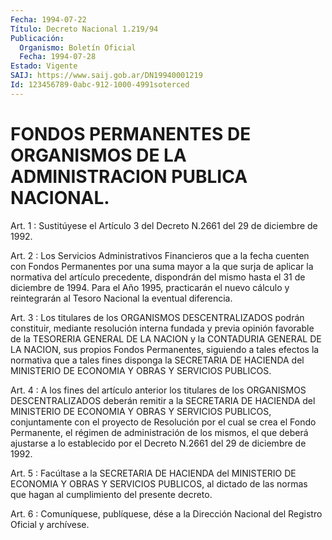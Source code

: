 ```yaml
---
Fecha: 1994-07-22
Título: Decreto Nacional 1.219/94
Publicación:
  Organismo: Boletín Oficial
  Fecha: 1994-07-28
Estado: Vigente
SAIJ: https://www.saij.gob.ar/DN19940001219
Id: 123456789-0abc-912-1000-4991soterced
---
```

# FONDOS PERMANENTES DE ORGANISMOS DE LA ADMINISTRACION PUBLICA NACIONAL.

<a id="1"></a>
Art. 1 : Sustitúyese el Artículo 3 del Decreto N.2661 del 29 de diciembre de 1992.

<a id="2"></a>
Art.  2  :  Los Servicios Administrativos Financieros que a la fecha cuenten con  Fondos  Permanentes  por una suma mayor a la que surja de aplicar la normativa del artículo  precedente,  dispondrán del  mismo  hasta  el  31  de  diciembre de 1994. Para el Año 1995, practicarán el nuevo cálculo y reintegrarán  al  Tesoro Nacional la eventual diferencia.

<a id="3"></a>
Art.  3  :  Los  titulares  de los ORGANISMOS DESCENTRALIZADOS podrán constituir, mediante resolución  interna  fundada  y  previa opinión  favorable  de  la  TESORERIA  GENERAL  DE  LA  NACION y la CONTADURIA  GENERAL  DE  LA NACION, sus propios Fondos Permanentes, siguiendo a tales efectos  la  normativa que a tales fines disponga la SECRETARIA DE HACIENDA del MINISTERIO  DE  ECONOMIA  Y  OBRAS  Y SERVICIOS PUBLICOS.

<a id="4"></a>
Art. 4 : A los fines del artículo anterior los titulares de los ORGANISMOS  DESCENTRALIZADOS  deberán  remitir  a  la SECRETARIA DE HACIENDA  del MINISTERIO DE ECONOMIA Y OBRAS Y SERVICIOS  PUBLICOS, conjuntamente  con el proyecto de Resolución por el cual se crea el Fondo Permanente,  el  régimen  de administración de los mismos, el que deberá ajustarse a lo establecido  por el Decreto N.2661 del 29 de diciembre de 1992.

<a id="5"></a>
Art.  5 : Facúltase a la SECRETARIA DE HACIENDA del MINISTERIO DE ECONOMIA  Y OBRAS Y SERVICIOS PUBLICOS, al dictado de las normas que hagan al cumplimiento del presente decreto.

<a id="6"></a>
Art. 6 : Comuníquese, publíquese, dése a la Dirección Nacional del Registro Oficial y archívese.
